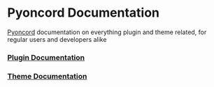 # Pyoncord Documentation
[Pyoncord](https://github.com/pyoncord/Bunny) documentation on everything plugin and theme related, for regular users and developers alike

### [Plugin Documentation](https://github.com/rennpy/pyondocs/blob/main/plugin-doc/readme.md)
### [Theme Documentation](https://github.com/rennpy/pyondocs/blob/main/theme-doc%2Freadme.md)
